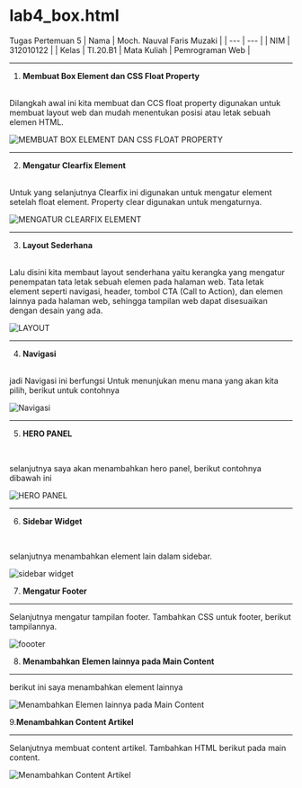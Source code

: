 # lab4_box.html
Tugas Pertemuan 5
| Nama | Moch. Nauval Faris Muzaki |
| --- | --- |
| NIM | 312010122 |
| Kelas | TI.20.B1
| Mata Kuliah | Pemrograman Web |
<hr>

1. **Membuat Box Element dan CSS Float Property**
<br>
Dilangkah awal ini kita membuat 
dan CCS float property digunakan untuk
membuat layout web dan mudah menentukan posisi atau letak
sebuah elemen HTML.

![MEMBUAT BOX ELEMENT DAN CSS FLOAT PROPERTY](pictures/gambar1.png)
<hr>

2. **Mengatur Clearfix Element**
<br>
Untuk yang selanjutnya Clearfix ini digunakan untuk mengatur element setelah float element. Property clear digunakan untuk
mengaturnya.

![MENGATUR CLEARFIX ELEMENT](pictures/gambar2.png)
<hr>

3. **Layout Sederhana**
<br>
Lalu disini kita membaut layout senderhana yaitu kerangka yang mengatur penempatan tata letak sebuah elemen pada
halaman web. Tata letak element seperti navigasi, header, tombol CTA (Call to Action), dan elemen
lainnya pada halaman web, sehingga tampilan web dapat disesuaikan dengan desain yang ada.

![LAYOUT](pictures/gambar4.png)
<hr>

4. **Navigasi**
<br>
jadi Navigasi ini berfungsi Untuk menunjukan menu mana yang akan kita pilih, berikut untuk contohnya

![Navigasi](pictures/gambar6.png)
<hr>

5. **HERO PANEL**
<br>

selanjutnya saya akan menambahkan hero panel, berikut contohnya dibawah ini

![HERO PANEL](pictures/gambar7.png)
<hr>

6. **Sidebar Widget**
<br>

selanjutnya menambahkan element lain dalam sidebar. 

![sidebar widget](pictures/gambar8.png)

7. **Mengatur Footer**
<hr>

Selanjutnya mengatur tampilan footer. Tambahkan CSS untuk footer, berikut tampilannya.

![foooter](pictures/gambar9.png)

8. **Menambahkan Elemen lainnya pada Main Content**
<hr>

berikut ini saya menambahkan element lainnya

![Menambahkan Elemen lainnya pada Main Content](pictures/gambar10.png)

9.**Menambahkan Content Artikel**
<hr>


Selanjutnya membuat content artikel. Tambahkan HTML berikut pada main content.

![Menambahkan Content Artikel](pictures/gambar11.png)